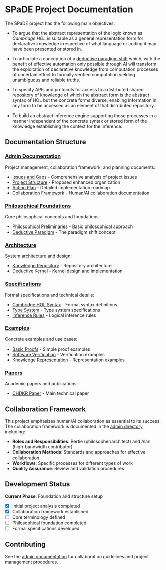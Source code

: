 # SPaDE Project Documentation

The SPaDE project has the following main objectives:

* To argue that the abstract representation of the logic known
as _Cambridge HOL_ is suitable as a general representation form for
declarative knowledge irrespective of what language or coding it may have been presented or stored in.

* To articulate a conception of a
[deductive paradigm shift](DeductiveParadigm) which,
with the benefit of effective automation only possible through AI
will transform the exploitation of declarative knowledge
from computation processes of uncertain effect to
formally verified computation yielding unambiguous and reliable truths.

* To specify APIs and protocols for access to a distrbuted shared repository of knowledge of which the abstract form is the abstract syntax of HOL but the concrete forms diverse, enabling information in any form to be accessed as an element of that distributed repository.

* To build an abstract inference engine supporting those processes
in a manner independent of the concrete syntax or stored form
of the knowledge establishing the context for the inference.

## Documentation Structure

### [Admin Documentation](admin/README.md)
Project management, collaboration framework, and planning documents:
- [Issues and Gaps](admin/ISSUES.md) - Comprehensive analysis of project issues
- [Project Structure](admin/PROJECT_STRUCTURE.md) - Proposed enhanced organization
- [Action Plan](admin/ACTION_PLAN.md) - Detailed implementation roadmap
- [Collaboration Framework](admin/) - Human/AI collaboration documentation

### [Philosophical Foundations](philosophy/)
Core philosophical concepts and foundations:
- [Philosophical Preliminaries](PhilosophicalPreliminaries.md) - Basic philosophical approach
- [Deductive Paradigm](DeductiveParadigm.md) - The paradigm shift concept

### [Architecture](architecture/)
System architecture and design:
- [Knowledge Repository](kr/KnowledgeRepo.md) - Repository architecture
- [Deductive Kernel](dk/kernel.md) - Kernel design and implementation

### [Specifications](specifications/)
Formal specifications and technical details:
- [Cambridge HOL Syntax](specifications/) - Formal syntax definitions
- [Type System](specifications/) - Type system specifications
- [Inference Rules](specifications/) - Logical inference rules

### [Examples](examples/)
Concrete examples and use cases:
- [Basic Proofs](examples/) - Simple proof examples
- [Software Verification](examples/) - Verification examples
- [Knowledge Representation](examples/) - Representation examples

### [Papers](papers/)
Academic papers and publications:
- [CHDKR Paper](chdkrpaper.tex) - Main technical paper

## Collaboration Framework

This project emphasizes human/AI collaboration as essential to its success. The collaboration framework is documented in the [admin directory](admin/), including:

- **Roles and Responsibilities**: Bertie (philosopher/architect) and Alan (high-bandwidth contributor)
- **Collaboration Methods**: Standards and approaches for effective collaboration
- **Workflows**: Specific processes for different types of work
- **Quality Assurance**: Review and validation procedures

## Development Status

**Current Phase**: Foundation and structure setup
- [x] Initial project analysis completed
- [x] Collaboration framework established
- [ ] Core terminology defined
- [ ] Philosophical foundation completed
- [ ] Formal specifications developed

## Contributing

See the [admin documentation](admin/) for collaboration guidelines and project management procedures.
